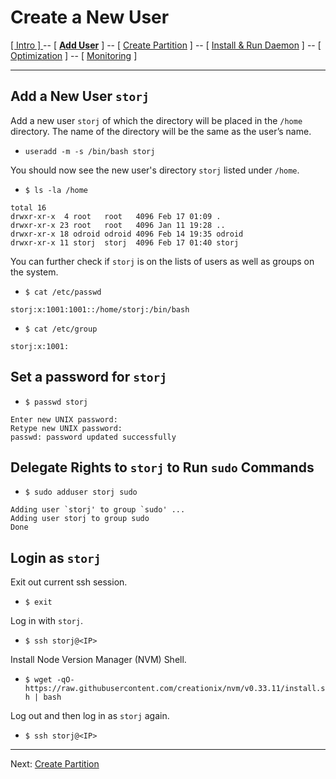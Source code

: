 # Create a New User
[ [ Intro ] ](README.md) -- [ [**Add User**](user.md) ] -- [ [Create Partition](harddrive.md) ] -- [ [Install & Run Daemon](daemon.md) ] -- [ [Optimization](optimization.md) ] -- [ [Monitoring](monitor.md) ]

-----
## Add a New User `storj`
Add a new user ```storj``` of which the directory will be placed in the `/home` directory. The name of the directory will be the same as the user’s name.
- `useradd -m -s /bin/bash storj`

You should now see the new user's directory `storj` listed under `/home`.
- `$ ls -la /home`
```
total 16
drwxr-xr-x  4 root   root   4096 Feb 17 01:09 .
drwxr-xr-x 23 root   root   4096 Jan 11 19:28 ..
drwxr-xr-x 18 odroid odroid 4096 Feb 14 19:35 odroid
drwxr-xr-x 11 storj  storj  4096 Feb 17 01:40 storj
```
You can further check if `storj` is on the lists of users as well as groups on the system.
- `$ cat /etc/passwd`
```
storj:x:1001:1001::/home/storj:/bin/bash
```
- `$ cat /etc/group`
```
storj:x:1001:
```

## Set a password for `storj`
- `$ passwd storj`
```
Enter new UNIX password:  
Retype new UNIX password:  
passwd: password updated successfully
```

## Delegate Rights to `storj` to Run `sudo` Commands
- `$ sudo adduser storj sudo`
```
Adding user `storj' to group `sudo' ...  
Adding user storj to group sudo  
Done
```

## Login as `storj`
Exit out current ssh session.
- `$ exit`

Log in with `storj`.
- `$ ssh storj@<IP>`

Install Node Version Manager (NVM) Shell.
- `$ wget -qO- https://raw.githubusercontent.com/creationix/nvm/v0.33.11/install.sh | bash`

Log out and then log in as `storj` again.
- `$ ssh storj@<IP>`

---
Next: [Create Partition](harddrive.md)